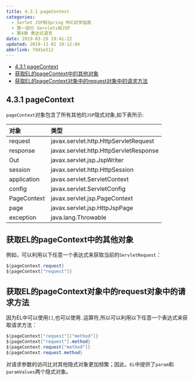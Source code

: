 ```yaml
---
title: 4.3.1 pageContext
categories: 
  - Serlet JSP和Spring MVC初学指南
  - 第一部分 Servlets和JSP
  - 第4章 表达式语言
date: 2019-03-29 19:41:22
updated: 2019-11-02 10:12:04
abbrlink: 7dd1e512
---
```

<div id='my_toc'>

- [4.3.1 pageContext](/JavaReadingNotes/7dd1e512/#4-3-1-pageContext)
- [获取EL的pageContext中的其他对象](/JavaReadingNotes/7dd1e512/#获取EL的pageContext中的其他对象)
- [获取EL的pageContext对象中的request对象中的请求方法](/JavaReadingNotes/7dd1e512/#获取EL的pageContext对象中的request对象中的请求方法)

</div>
<!--more-->
<script>if (navigator.platform.toLowerCase() == 'win32'){document.getElementById('my_toc').style.display = 'none';}</script>

<!--end-->
## 4.3.1 pageContext ##
`pageContext`对象包含了所有其他的`JSP`隐式对象,如下表所示:

|对象|类型|
|:--|:--|
|request|javax.servlet.http.HttpServletRequest|
|response|javax.servlet.http.HttpServletResponse|
|Out|javax.servlet.jsp.JspWriter|
|session|javax.servlet.http.HttpSession|
|application|javax.servlet.ServletContext|
|config|javax.servlet.ServletConfig|
|PageContext|javax.servlet.jsp.PageContext|
|page|javax.servlet.jsp.HttpJspPage|
|exception|java.lang.Throwable|

## 获取EL的pageContext中的其他对象 ##
例如，可以利用以下任意一个表达式来获取当前的`ServletRequest`：
```java
${pageContext.request}
${pageContext["request"]}
```
## 获取EL的pageContext对象中的request对象中的请求方法 ##
因为EL中可以使用`[]`,也可以使用`.`运算符,所以可以利用以下任意一个表达式来获取请求方法：
```java
${pageContext["request"]["method"]}
${pageContext["request"].method}
${pageContext.request["method"]}
${pageContext.request.method}
```
对请求参数的访问比对其他隐式对象更加频繁；因此，`EL`中提供了`param`和`paramValues`两个隐式对象。

